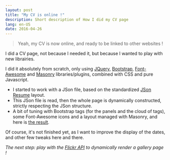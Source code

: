 ```yaml
---
layout: post
title: "My CV is online !"
description: Short description of How I did my CV page
lang: en-US
date: 2016-04-26
---
```


> Yeah, my CV is now online, and ready to be linked to other websites !

I did a CV page, not because I needed it, but because I wanted to play with new librairies.

I did it absolutely from scratch, only using [JQuery][], [Bootstrap][], [Font-Awesome][] and [Masonry][] libraries/plugins, combined with CSS and pure Javascript.

* I started to work with a JSon file, based on the standardized [JSon Resume][] layout.
* This JSon file is read, then the whole page is dynamically constructed, strictly respecting the JSon structure.
* A bit of tuning with Bootstrap tags (for the panels and the cloud of tags), some Font-Awesome icons and a layout managed with Masonry, and here is [the result][].

Of course, it's not finished yet, as I want to improve the display of the dates, and other few tweaks here and there.

_The next step: play with the [Flickr API][] to dynamically render a gallery page !_


[jquery]:					http://api.jquery.com/          													"JQuery - API Documentation"
[bootstrap]:			http://getbootstrap.com/getting-started/									"Bootstrap - Get started"
[font-awesome]:		https://fortawesome.github.io/Font-Awesome/get-started/		"Font-Awesome - Get started"
[masonry]:				http://masonry.desandro.com/															"Masonry library"
[json resume]:		http://jsonresume.org/schema/															"JSon Resume - Template"
[the result]:			/cv/																											"My CV page !"
[flickr api]:			https://www.flickr.com/services/developer									"Flickr API - Developer"
